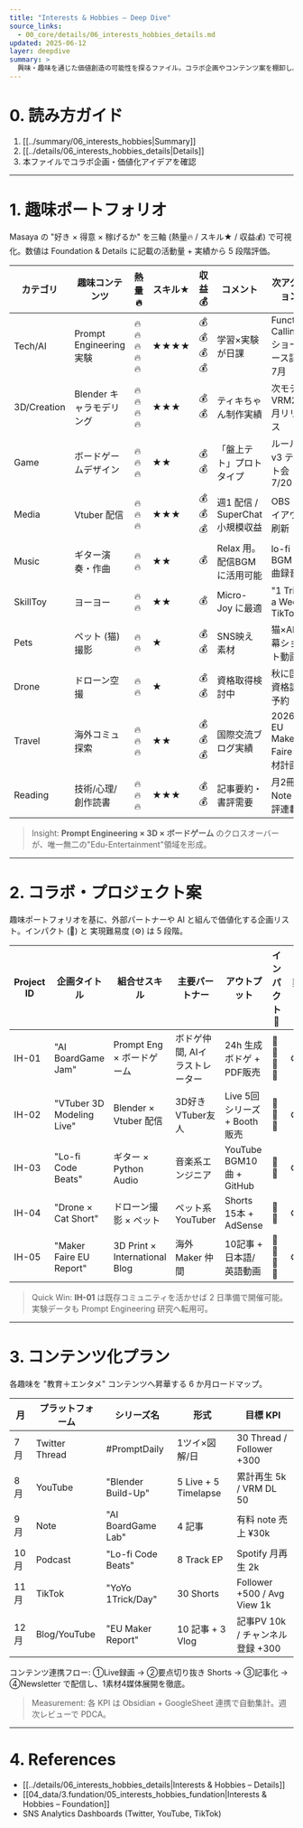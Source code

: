 ```yaml
---
title: "Interests & Hobbies – Deep Dive"
source_links:
  - 00_core/details/06_interests_hobbies_details.md
updated: 2025-06-12
layer: deepdive
summary: >
  興味・趣味を通じた価値創造の可能性を探るファイル。コラボ企画やコンテンツ案を棚卸し。
---
```


# 0. 読み方ガイド
1. [[../summary/06_interests_hobbies|Summary]]
2. [[../details/06_interests_hobbies_details|Details]]
3. 本ファイルでコラボ企画・価値化アイデアを確認

---

# 1. 趣味ポートフォリオ
Masaya の "好き × 得意 × 稼げるか" を三軸 (熱量🔥 / スキル★ / 収益💰) で可視化。数値は Foundation & Details に記載の活動量 + 実績から 5 段階評価。

| カテゴリ | 趣味コンテンツ | 熱量🔥 | スキル★ | 収益💰 | コメント | 次アクション |
|-----------|---------------|-------|--------|--------|----------|--------------|
| Tech/AI | Prompt Engineering 実験 | 🔥🔥🔥🔥🔥 | ★★★★ | 💰💰💰💰 | 学習×実験が日課 | Function Calling ショーケース記事 7月 |
| 3D/Creation | Blender キャラモデリング | 🔥🔥🔥🔥 | ★★★ | 💰💰 | ティキちゃん制作実績 | 次モデル VRM2 8月リリース |
| Game | ボードゲームデザイン | 🔥🔥🔥 | ★★ | 💰💰 | 「盤上テト」プロトタイプ | ルールv3 テスト会 7/20 |
| Media | Vtuber 配信 | 🔥🔥🔥 | ★★★ | 💰💰💰 | 週1 配信 / SuperChat 小規模収益 | OBS レイアウト刷新 |
| Music | ギター演奏・作曲 | 🔥🔥 | ★★ | 💰 | Relax 用。配信BGMに活用可能 | lo-fi BGM 1曲録音 |
| SkillToy | ヨーヨー | 🔥🔥 | ★★ | 💰 | Micro-Joy に最適 | "1 Trick a Week" TikTok |
| Pets | ペット (猫) 撮影 | 🔥🔥 | ★ | 💰💰 | SNS映え素材 | 猫×AI字幕ショート動画 |
| Drone | ドローン空撮 | 🔥🔥 | ★ | 💰💰 | 資格取得検討中 | 秋に国家資格講習予約 |
| Travel | 海外コミュ探索 | 🔥🔥🔥 | ★★ | 💰💰💰 | 国際交流ブログ実績 | 2026 EU Maker Faire 取材計画 |
| Reading | 技術/心理/創作読書 | 🔥🔥🔥 | ★★★ | 💰💰 | 記事要約・書評需要 | 月2冊 Note 書評連載 |

> Insight: **Prompt Engineering × 3D × ボードゲーム** のクロスオーバーが、唯一無二の"Edu-Entertainment"領域を形成。

---

# 2. コラボ・プロジェクト案
趣味ポートフォリオを基に、外部パートナーや AI と組んで価値化する企画リスト。インパクト (🌟) と 実現難易度 (⚙) は 5 段階。

| Project ID | 企画タイトル | 組合せスキル | 主要パートナー | アウトプット | インパクト🌟 | 難易度⚙ | 想定スケジュール |
|-------------|--------------|--------------|---------------|-------------|-------------|-----------|-----------------|
| IH-01 | "AI BoardGame Jam" | Prompt Eng × ボードゲーム | ボドゲ仲間, AIイラストレーター | 24h 生成ボドゲ + PDF販売 | 🌟🌟🌟🌟 | ⚙⚙⚙ | 2025/09 Sprint |
| IH-02 | "VTuber 3D Modeling Live" | Blender × Vtuber 配信 | 3D好きVTuber友人 | Live 5回シリーズ + Booth販売 | 🌟🌟🌟 | ⚙⚙ | 2025/08-09 |
| IH-03 | "Lo-fi Code Beats" | ギター × Python Audio | 音楽系エンジニア | YouTube BGM10曲 + GitHub | 🌟🌟 | ⚙⚙⚙ | 2025/10 Q4 |
| IH-04 | "Drone × Cat Short" | ドローン撮影 × ペット | ペット系 YouTuber | Shorts 15本 + AdSense | 🌟🌟 | ⚙⚙ | 2026 春 |
| IH-05 | "Maker Faire EU Report" | 3D Print × International Blog | 海外 Maker 仲間 | 10記事 + 日本語/英語動画 | 🌟🌟🌟🌟 | ⚙⚙⚙⚙ | 2026 夏 |

> Quick Win: **IH-01** は既存コミュニティを活かせば 2 日準備で開催可能。実験データも Prompt Engineering 研究へ転用可。

---

# 3. コンテンツ化プラン
各趣味を "教育＋エンタメ" コンテンツへ昇華する 6 か月ロードマップ。

| 月 | プラットフォーム | シリーズ名 | 形式 | 目標 KPI |
|----|------------------|-----------|------|---------|
| 7月 | Twitter Thread | #PromptDaily | 1ツイ×図解/日 | 30 Thread / Follower +300 |
| 8月 | YouTube | "Blender Build-Up" | 5 Live + 5 Timelapse | 累計再生 5k / VRM DL 50 |
| 9月 | Note | "AI BoardGame Lab" | 4 記事 | 有料 note 売上 ¥30k |
| 10月 | Podcast | "Lo-fi Code Beats" | 8 Track EP | Spotify 月再生 2k |
| 11月 | TikTok | "YoYo 1Trick/Day" | 30 Shorts | Follower +500 / Avg View 1k |
| 12月 | Blog/YouTube | "EU Maker Report" | 10 記事 + 3 Vlog | 記事PV 10k / チャンネル登録 +300 |

コンテンツ連携フロー: ①Live録画 → ②要点切り抜き Shorts → ③記事化 → ④Newsletter で配信し、1素材4媒体展開を徹底。

> Measurement: 各 KPI は Obsidian + GoogleSheet 連携で自動集計。週次レビューで PDCA。

---

# 4. References
- [[../details/06_interests_hobbies_details|Interests & Hobbies – Details]]
- [[04_data/3.fundation/05_interests_hobbies_fundation|Interests & Hobbies – Foundation]]
- SNS Analytics Dashboards (Twitter, YouTube, TikTok) 